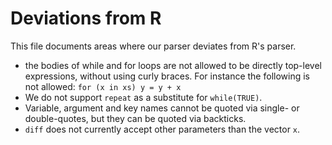 # Deviations from R

This file documents areas where our parser deviates from R's parser.

- the bodies of while and for loops are not allowed to be directly top-level expressions, without using curly braces. For instance the following is not allowed: `for (x in xs) y = y + x`
- We do not support `repeat` as a substitute for `while(TRUE)`.
- Variable, argument and key names cannot be quoted via single- or double-quotes, but they can be quoted via backticks.
- `diff` does not currently accept other parameters than the vector `x`.
